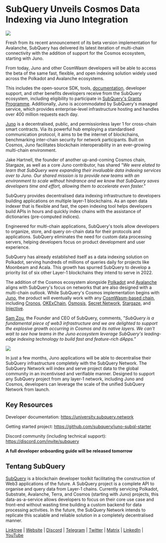 # SubQuery Unveils Cosmos Data Indexing via Juno Integration

![](https://miro.medium.com/max/1400/1*1l_AKVFdN9yPMOSWfpc2Jg.png)

Fresh from its recent announcement of its beta version implementation for Avalanche, SubQuery has delivered its latest iteration of multi-chain connectivity with the addition of support for the Cosmos ecosystem, starting with Juno.

From today, Juno and other CosmWasm developers will be able to access the beta of the same fast, flexible, and open indexing solution widely used across the Polkadot and Avalanche ecosystems.

This includes the open-source SDK, tools, [documentation](https://doc.subquery.network/), developer support, and other benefits developers receive from the SubQuery ecosystem, including eligibility to participate in [SubQuery's Grants Programme](https://subquery.network/grants). Additionally, Juno is accommodated by SubQuery's managed service, which provides enterprise-level infrastructure hosting and handles over 400 million requests each day.

[Juno](https://www.junonetwork.io/) is a decentralised, public, and permissionless layer 1 for cross-chain smart contracts. Via its powerful hub employing a standardised communication protocol, it aims to be the internet of blockchains, benchmarking inter-chain security for network participants. Built on Cosmos, Juno facilitates blockchain interoperability in an ever-growing multi-chain environment.

Jake Hartnell, the founder of another up-and-coming Cosmos chain, Stargaze, as well as a core Juno contributor, has shared _"We were elated to learn that SubQuery were expanding their invaluable data indexing services over to Juno. Our shared mission is to provide new teams with an environment to scale without hindrance and we know that SubQuery saves developers time and effort, allowing them to accelerate even faster."_

SubQuery provides decentralised data indexing infrastructure to developers building applications on multiple layer-1 blockchains. As an open data indexer that is flexible and fast, the open indexing tool helps developers build APIs in hours and quickly index chains with the assistance of dictionaries (pre-computed indices).

Engineered for multi-chain applications, SubQuery's tools allow developers to organize, store, and query on-chain data for their protocols and applications. SubQuery eliminates the need for custom data processing servers, helping developers focus on product development and user experience.

SubQuery has already established itself as a data indexing solution on Polkadot, serving hundreds of millions of queries daily for projects like Moonbeam and Acala. This growth has spurred SubQuery to develop a priority list of six other Layer-1 blockchains they intend to serve in 2022.

The addition of the Cosmos ecosystem alongside [Polkadot](https://polkadot.network/) and [Avalanche](https://blog.subquery.network/blogs/20220321-avalache.html) aligns with SubQuery's focus on networks that are also designed with a multi-chain outlook. While SubQuery's Cosmos implementation begins with [Juno](https://www.junonetwork.io), the product will eventually work with any [CosmWasm-based chain](https://cosmwasm.com/), including [Cronos](https://cronos.org/), [OKExChain](https://www.okex.com/), [Osmosis](https://osmosis.zone/), [Secret Network](https://scrt.network/), [Stargaze](https://stargaze.zone/), and [Injective](https://injective.com/).

[Sam Zou](https://twitter.com/zoujialiu), the Founder and CEO of SubQuery, comments, _"SubQuery is a fundamental piece of web3 infrastructure and we are delighted to support the explosive growth occurring in Cosmos and its native layers. We can't wait to see how teams in the Juno ecosystem leverage SubQuery's leading-edge indexing technology to build fast and feature-rich dApps."_

![](https://miro.medium.com/max/1400/0*Z2bNgg6XS0ydE-xo)

In just a few months, Juno applications will be able to decentralise their SubQuery infrastructure completely with the SubQuery Network. The SubQuery Network will index and serve project data to the global community in an incentivised and verifiable manner. Designed to support any SubQuery project from any layer-1 network, including Juno and Cosmos, developers can leverage the scale of the unified SubQuery Network from launch.

## Key Resources

Developer documentation: <https://university.subquery.network>

Getting started project: <https://github.com/subquery/juno-subql-starter>

Discord community (including technical support): <https://discord.com/invite/subquery>

**A full developer onboarding guide will be released tomorrow**

## Tentang SubQuery

[SubQuery](https://subquery.network) is a blockchain developer toolkit facilitating the construction of Web3 applications of the future. A SubQuery project is a complete API to organise and query data from Layer-1 chains. Currently servicing Polkadot, Substrate, Avalanche, Terra, and Cosmos (starting with Juno) projects, this data-as-a-service allows developers to focus on their core use case and front-end without wasting time building a custom backend for data processing activities. In the future, the SubQuery Network intends to replicate this scalable and reliable solution in a completely decentralised manner.

​​[Linktree](https://linktr.ee/subquerynetwork) | [Website](https://subquery.network/) | [Discord](https://discord.com/invite/78zg8aBSMG) | [Telegram](https://t.me/subquerynetwork) | [Twitter](https://twitter.com/subquerynetwork) | [Matrix](https://matrix.to/#/#subquery:matrix.org) | [LinkedIn](https://www.linkedin.com/company/subquery) | [YouTube](https://www.youtube.com/channel/UCi1a6NUUjegcLHDFLr7CqLw)
